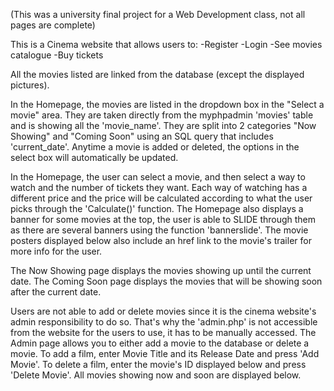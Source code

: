 (This was a university final project for a Web Development class, not all pages are complete)

This is a Cinema website that allows users to:
-Register
-Login
-See movies catalogue
-Buy tickets

All the movies listed are linked from the database (except the displayed pictures).

In the Homepage, the movies are listed in the dropdown box in the "Select a movie" area.
They are taken directly from the myphpadmin 'movies' table and is showing all the 'movie_name'.
They are split into 2 categories "Now Showing" and "Coming Soon" using an SQL query that includes 'current_date'.
Anytime a movie is added or deleted, the options in the select box will automatically be updated.

In the Homepage, the user can select a movie, and then select a way to watch and the number of tickets they want.
Each way of watching has a different price and the price will be calculated according to what the user picks through the 'Calculate()' function.
The Homepage also displays a banner for some movies at the top, the user is able to SLIDE through them as there are several banners using the function 'bannerslide'.
The movie posters displayed below also include an href link to the movie's trailer for more info for the user.

The Now Showing page displays the movies showing up until the current date.
The Coming Soon page displays the movies that will be showing soon after the current date.

Users are not able to add or delete movies since it is the cinema website's admin responsibility to do so.
That's why the 'admin.php' is not accessible from the website for the users to use, it has to be manually accessed.
The Admin page allows you to either add a movie to the database or delete a movie.
To add a film, enter Movie Title and its Release Date and press 'Add Movie'.
To delete a film, enter the movie's ID displayed below and press 'Delete Movie'.
All movies showing now and soon are displayed below.
